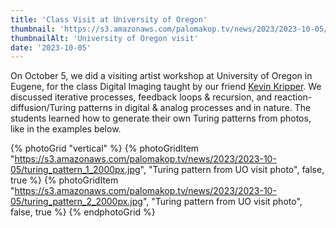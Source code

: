 ```yaml
---
title: 'Class Visit at University of Oregon'
thumbnail: 'https://s3.amazonaws.com/palomakop.tv/news/2023/2023-10-05/uo_visit_1440px.jpg'
thumbnailAlt: 'University of Oregon visit'
date: '2023-10-05'
---
```


On October 5, we did a visiting artist workshop at University of Oregon in Eugene, for the class Digital Imaging taught by our friend <a href="https://www.kevinkripper.com/" rel="noopener" target="_blank">Kevin Kripper</a>. We discussed iterative processes, feedback loops &amp; recursion, and reaction-diffusion/Turing patterns in digital &amp; analog processes and in nature. The students learned how to generate their own Turing patterns from photos, like in the examples below.

{% photoGrid "vertical" %}
{% photoGridItem "https://s3.amazonaws.com/palomakop.tv/news/2023/2023-10-05/turing_pattern_1_2000px.jpg", "Turing pattern from UO visit photo", false, true %}
{% photoGridItem "https://s3.amazonaws.com/palomakop.tv/news/2023/2023-10-05/turing_pattern_2_2000px.jpg", "Turing pattern from UO visit photo", false, true %}
{% endphotoGrid %}
